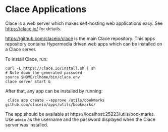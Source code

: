 # Clace Applications

Clace is a web server which makes self-hosting web applications easy. See https://clace.io/ for details.

https://github.com/claceio/clace is the main Clace repository. This apps repository contains Hypermedia driven web apps which can be installed on a Clace server.

To install Clace, run:

```
curl -L https://clace.io/install.sh | sh
# Note down the generated password
source $HOME/clhome/bin/clace.env
clace server start &
```

After that, any app can be installed by running:

```
 clace app create --approve /utils/bookmarks github.com/claceio/apps/utils/bookmarks/
```

The app should be available at https://localhost:25223/utils/bookmarks. Use `admin` as the username and the password displayed when the Clace server was installed.
